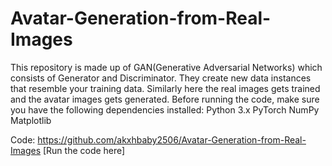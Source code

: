 # Avatar-Generation-from-Real-Images
This repository is made up of GAN(Generative Adversarial Networks) which consists of Generator and Discriminator. They create new data instances that resemble your training data. Similarly
here the real images gets trained and the avatar images gets generated. Before running the code, make sure you have the following dependencies installed: Python 3.x PyTorch NumPy Matplotlib

Code: https://github.com/akxhbaby2506/Avatar-Generation-from-Real-Images   [Run the code here]

